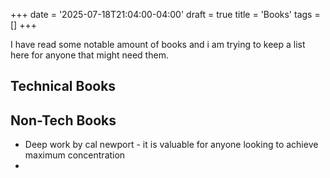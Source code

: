 +++
date = '2025-07-18T21:04:00-04:00'
draft = true
title = 'Books'
tags = []
+++

I have read some notable amount of books and i am trying to keep a list here for anyone that might need them.

## Technical Books



## Non-Tech Books
- Deep work by cal newport - it is valuable for anyone looking to achieve maximum concentration
- 
